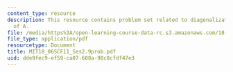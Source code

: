 ```yaml
---
content_type: resource
description: This resource contains problem set related to diagonalization and powers
  of A.
file: /media/https%3A/open-learning-course-data-rc.s3.amazonaws.com/18-06sc-linear-algebra-fall-2011/dde9fec9ef59ca07608a98c8cfdf47e3_MIT18_06SCF11_Ses2.9prob.pdf
file_type: application/pdf
resourcetype: Document
title: MIT18_06SCF11_Ses2.9prob.pdf
uid: dde9fec9-ef59-ca07-608a-98c8cfdf47e3
---
```

